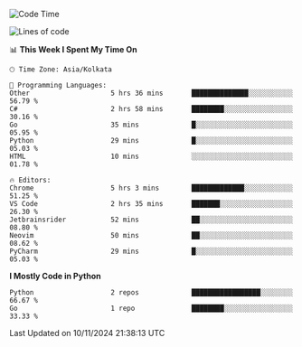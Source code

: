 <!--START_SECTION:waka-->
![Code Time](http://img.shields.io/badge/Code%20Time-384%20hrs%2011%20mins-blue)

![Lines of code](https://img.shields.io/badge/From%20Hello%20World%20I%27ve%20Written-387%20lines%20of%20code-blue)

📊 **This Week I Spent My Time On** 

```text
🕑︎ Time Zone: Asia/Kolkata

💬 Programming Languages: 
Other                    5 hrs 36 mins       ██████████████░░░░░░░░░░░   56.79 % 
C#                       2 hrs 58 mins       ████████░░░░░░░░░░░░░░░░░   30.16 % 
Go                       35 mins             █░░░░░░░░░░░░░░░░░░░░░░░░   05.95 % 
Python                   29 mins             █░░░░░░░░░░░░░░░░░░░░░░░░   05.03 % 
HTML                     10 mins             ░░░░░░░░░░░░░░░░░░░░░░░░░   01.78 % 

🔥 Editors: 
Chrome                   5 hrs 3 mins        █████████████░░░░░░░░░░░░   51.25 % 
VS Code                  2 hrs 35 mins       ███████░░░░░░░░░░░░░░░░░░   26.30 % 
Jetbrainsrider           52 mins             ██░░░░░░░░░░░░░░░░░░░░░░░   08.80 % 
Neovim                   50 mins             ██░░░░░░░░░░░░░░░░░░░░░░░   08.62 % 
PyCharm                  29 mins             █░░░░░░░░░░░░░░░░░░░░░░░░   05.03 % 
```

**I Mostly Code in Python** 

```text
Python                   2 repos             █████████████████░░░░░░░░   66.67 % 
Go                       1 repo              ████████░░░░░░░░░░░░░░░░░   33.33 % 
```




 Last Updated on 10/11/2024 21:38:13 UTC
<!--END_SECTION:waka-->
